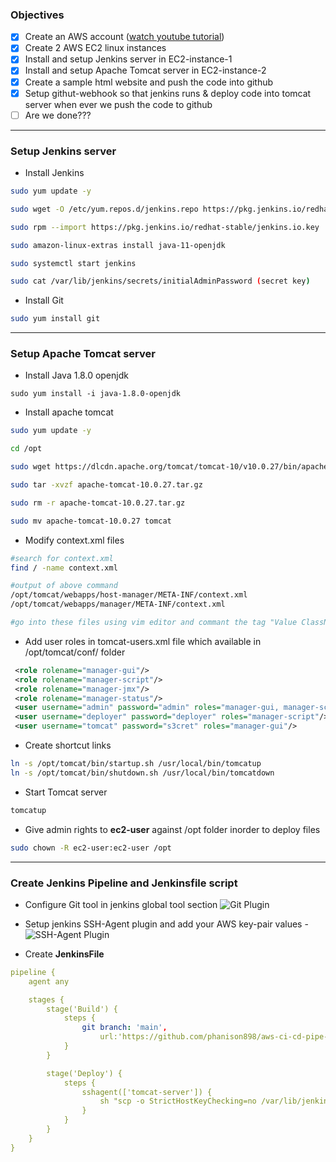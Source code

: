 ### Objectives

- [x] Create an AWS account ([watch youtube tutorial](https://www.youtube.com/watch?v=XhW17g73fvY "How to Create AWS Account Free in 5 Minutes"))
- [x] Create 2 AWS EC2 linux instances
- [x] Install and setup Jenkins server in EC2-instance-1
- [x] Install and setup Apache Tomcat server in EC2-instance-2
- [x] Create a sample html website and push the code into github
- [x] Setup githut-webhook so that jenkins runs & deploy code into tomcat server when ever we push the code to github
- [ ] Are we done???

---

### Setup Jenkins server

- Install Jenkins

```bash
sudo yum update -y

sudo wget -O /etc/yum.repos.d/jenkins.repo https://pkg.jenkins.io/redhat-stable/jenkins.repo

sudo rpm --import https://pkg.jenkins.io/redhat-stable/jenkins.io.key

sudo amazon-linux-extras install java-11-openjdk

sudo systemctl start jenkins

sudo cat /var/lib/jenkins/secrets/initialAdminPassword (secret key)
```

- Install Git

```bash
sudo yum install git

```

---

### Setup Apache Tomcat server
- Install Java 1.8.0 openjdk
```
sudo yum install -i java-1.8.0-openjdk
```

- Install apache tomcat

```bash
sudo yum update -y

cd /opt

sudo wget https://dlcdn.apache.org/tomcat/tomcat-10/v10.0.27/bin/apache-tomcat-10.0.27.tar.gz

sudo tar -xvzf apache-tomcat-10.0.27.tar.gz

sudo rm -r apache-tomcat-10.0.27.tar.gz

sudo mv apache-tomcat-10.0.27 tomcat
```

- Modify context.xml files

```bash
#search for context.xml
find / -name context.xml

#output of above command
/opt/tomcat/webapps/host-manager/META-INF/context.xml
/opt/tomcat/webapps/manager/META-INF/context.xml

#go into these files using vim editor and commant the tag "Value ClassName"
```

- Add user roles in tomcat-users.xml file which available in /opt/tomcat/conf/ folder

```xml
 <role rolename="manager-gui"/>
 <role rolename="manager-script"/>
 <role rolename="manager-jmx"/>
 <role rolename="manager-status"/>
 <user username="admin" password="admin" roles="manager-gui, manager-script, manager-jmx, manager-status"/>
 <user username="deployer" password="deployer" roles="manager-script"/>
 <user username="tomcat" password="s3cret" roles="manager-gui"/>
```

- Create shortcut links

```bash
ln -s /opt/tomcat/bin/startup.sh /usr/local/bin/tomcatup
ln -s /opt/tomcat/bin/shutdown.sh /usr/local/bin/tomcatdown
```

- Start Tomcat server

```bash
tomcatup
```

- Give admin rights to **ec2-user** against /opt folder inorder to deploy files

```bash
sudo chown -R ec2-user:ec2-user /opt
```

---

### Create Jenkins Pipeline and Jenkinsfile script

- Configure Git tool in jenkins global tool section
  ![Git Plugin](https://firebasestorage.googleapis.com/v0/b/my--drive-e7a5b.appspot.com/o/project_images%2Fjenkins_git_global_tool_config.png?alt=media&token=a23d902f-b95d-4877-917a-f297104b5c39)

- Setup jenkins SSH-Agent plugin and add your AWS key-pair values -![SSH-Agent Plugin](https://firebasestorage.googleapis.com/v0/b/my--drive-e7a5b.appspot.com/o/project_images%2Fjenkins_sshagent_setup_img.png?alt=media&token=9b2a8fd6-49d7-45c2-bcdc-5eedd79f97e5)

- Create **JenkinsFile**

```yml
pipeline {
    agent any

    stages {
        stage('Build') {
            steps {
                git branch: 'main',
                    url:'https://github.com/phanison898/aws-ci-cd-pipe-line.git'
            }
        }

        stage('Deploy') {
            steps {
                sshagent(['tomcat-server']) {
                    sh "scp -o StrictHostKeyChecking=no /var/lib/jenkins/workspace/sample-project/src/* ec2-user@34.205.69.92:/opt/tomcat/webapps/ROOT/"
                }
            }
        }
    }
}

```

